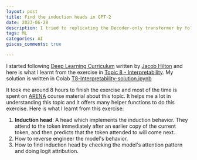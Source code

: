 ```yaml
---
layout: post
title: Find the induction heads in GPT-2
date: 2023-06-28
description: I tried to replicating the Decoder-only transformer by following "Attention is all you need" paper and trained it on William Shakespeare's work.
tags: ML
categories: AI
giscus_comments: true

---
```


I started following [Deep Learning Curriculum](https://github.com/jacobhilton/deep_learning_curriculum/tree/master) written by [Jacob Hilton](https://www.jacobh.co.uk/) and here is what I learnt from the exercise in [Topic 8 - Interpretability](https://github.com/jacobhilton/deep_learning_curriculum/blob/master/8-Interpretability.md). My solution is written in Colab [T8-Interpretability-solution.ipynb](https://colab.research.google.com/drive/15CSZ09T0LQ4_BAM7_NcGDy5sTVneFJQw?usp=sharing)

It took me around 8 hours to finish the exercise and most of the time is spent on [ARENA](https://github.com/callummcdougall/ARENA_2.0) course material about this topic. It helps me a lot in understanding this topic and it offers many helper functions to do this exercise. Here is what I learnt from this exercise:
1. **Induction head**: A head which implements the induction behavior. They attend to the token immediately after an earlier copy of the current token, and then predicts that the token attended to will come next.
2. How to reverse engineer the model's behavior.
3. How to find induction head by checking the model's attention pattern and doing logit attribution.